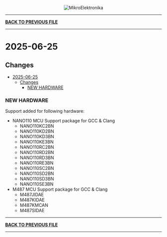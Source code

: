 <p align="center">
  <img src="http://www.mikroe.com/img/designs/beta/logo_small.png?raw=true" alt="MikroElektronika"/>
</p>

---

**[BACK TO PREVIOUS FILE](../changelog.md)**

---

# 2025-06-25

## Changes

- [2025-06-25](#2025-06-25)
  - [Changes](#changes)
    - [NEW HARDWARE](#new-hardware)

### NEW HARDWARE

Support added for following hardware:

+ NANO110 MCU Support package for GCC & Clang
  + NANO110KC2BN
  + NANO110KD2BN
  + NANO110KD3BN
  + NANO110KE3BN
  + NANO110RC2BN
  + NANO110RD2BN
  + NANO110RD3BN
  + NANO110RE3BN
  + NANO110SC2BN
  + NANO110SD2BN
  + NANO110SD3BN
  + NANO110SE3BN
+ M487 MCU Support package for GCC & Clang
  + M487JIDAE
  + M487KIDAE
  + M487KMCAN
  + M487SIDAE

---

**[BACK TO PREVIOUS FILE](../changelog.md)**

---
